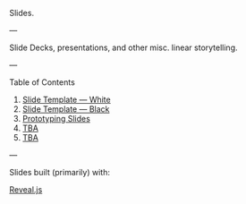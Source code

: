 Slides.

—

Slide Decks, presentations, and other misc. linear storytelling.

—

Table of Contents

1. [Slide Template — White]()
2. [Slide Template — Black]()
3. [Prototyping Slides]()
4. [TBA](#)
5. [TBA](#)

—

Slides built (primarily) with:

[Reveal.js](https://github.com/hakimel/reveal.js/)
